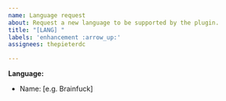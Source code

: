 ```yaml
---
name: Language request
about: Request a new language to be supported by the plugin.
title: "[LANG] "
labels: 'enhancement :arrow_up:'
assignees: thepieterdc

---
```


**Language:**
- Name: [e.g. Brainfuck]